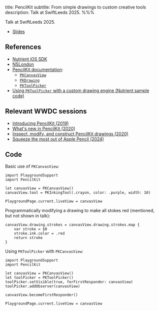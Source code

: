 title: PencilKit
subtitle: From simple drawings to custom creative tools
description: Talk at SwiftLeeds 2025.
%%%

Talk at SwiftLeeds 2025.

- [Slides](https://files.douglashill.co/pencilkit-swiftleeds-2025.pdf)

## References

- [Nutrient iOS SDK](https://www.nutrient.io/sdk/ios/)
- [NSLondon](https://nslondon.com/)
- [PencilKit documentation](https://developer.apple.com/documentation/pencilkit):
    - [`PKCanvasView`](https://developer.apple.com/documentation/pencilkit/pkcanvasview)
    - [`PKDrawing`](https://developer.apple.com/documentation/pencilkit/pkdrawing-swift.struct)
    - [`PKToolPicker`](https://developer.apple.com/documentation/pencilkit/pktoolpicker)
- [Using `PKToolPicker` with a custom drawing engine (Nutrient sample code)](https://github.com/PSPDFKit/pspdfkit-ios-catalog/blob/master/Catalog/Examples/BarButtons/PencilKitToolPickerExample.swift)

## Relevant WWDC sessions

- [Introducing PencilKit (2019)](https://developer.apple.com/videos/play/wwdc2019/221)
- [What's new in PencilKit (2020)](https://developer.apple.com/videos/play/wwdc2020/10107)
- [Inspect, modify, and construct PencilKit drawings (2020)](https://developer.apple.com/videos/play/wwdc2020/10148)
- [Squeeze the most out of Apple Pencil (2024)](https://developer.apple.com/videos/play/wwdc2024/10214)

## Code

Basic use of `PKCanvasView`:

<pre><code class="hljs"><span class="hljs-keyword">import</span> PlaygroundSupport
<span class="hljs-keyword">import</span> PencilKit

<span class="hljs-keyword">let</span> canvasView =<span class="hljs-attribute"> PKCanvasView</span>()
canvasView.<span class="hljs-attribute">tool</span> =<span class="hljs-attribute"> PKInkingTool</span>(.<span class="hljs-attribute">crayon</span>, color: .<span class="hljs-literal">purple</span>, width: <span class="hljs-number">10</span>)

<span class="hljs-type">PlaygroundPage</span>.<span class="hljs-attribute">current</span>.<span class="hljs-attribute">liveView</span> = canvasView</code></pre>

Programmatically modifying a drawing to make all stokes red (mentioned, but not shown in talk):

<pre><code class="hljs">canvasView.<span class="hljs-attribute">drawing</span>.<span class="hljs-attribute">strokes</span> = canvasView.<span class="hljs-attribute">drawing</span>.<span class="hljs-attribute">strokes</span>.<span class="hljs-attribute">map</span> {
    <span class="hljs-keyword">var</span> stroke = $<span class="hljs-number">0</span>
    stroke.<span class="hljs-attribute">ink</span>.<span class="hljs-attribute">color</span> = .<span class="hljs-literal">red</span>
    <span class="hljs-keyword">return</span> stroke
}</code></pre>

Using `PKToolPicker` with `PKCanvasView`:

<pre><code class="hljs"><span class="hljs-keyword">import</span> PlaygroundSupport
<span class="hljs-keyword">import</span> PencilKit

<span class="hljs-keyword">let</span> canvasView =<span class="hljs-attribute"> PKCanvasView</span>()
<span class="hljs-keyword">let</span> toolPicker =<span class="hljs-attribute"> PKToolPicker</span>()
toolPicker.<span class="hljs-attribute">setVisible</span>(<span class="hljs-literal">true</span>, forFirstResponder: canvasView)
toolPicker.<span class="hljs-attribute">addObserver</span>(canvasView)

canvasView.<span class="hljs-attribute">becomeFirstResponder</span>()

<span class="hljs-type">PlaygroundPage</span>.<span class="hljs-attribute">current</span>.<span class="hljs-attribute">liveView</span> = canvasView</code></pre>
